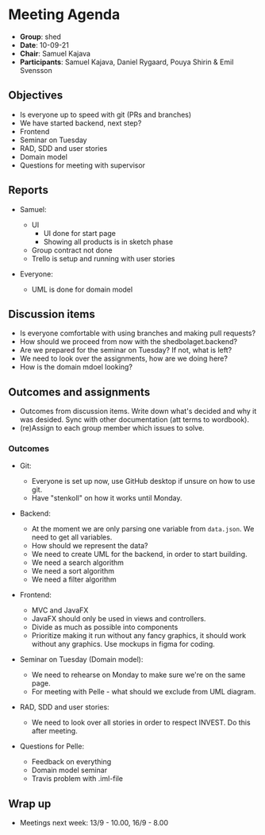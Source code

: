 # Meeting Agenda 

- **Group**:        shed
- **Date**:         10-09-21
- **Chair**:        Samuel Kajava
- **Participants**: Samuel Kajava, Daniel Rygaard, Pouya Shirin & Emil Svensson

## Objectives

* Is everyone up to speed with git (PRs and branches)
* We have started backend, next step?
* Frontend
* Seminar on Tuesday
* RAD, SDD and user stories
* Domain model
* Questions for meeting with supervisor

## Reports

* Samuel: 
  * UI
    * UI done for start page
    * Showing all products is in sketch phase
  * Group contract not done
  * Trello is setup and running with user stories

* Everyone:
  * UML is done for domain model

## Discussion items

* Is everyone comfortable with using branches and making pull requests?
* How should we proceed from now with the shedbolaget.backend?
* Are we prepared for the seminar on Tuesday? If not, what is left?
* We need to look over the assignments, how are we doing here?
* How is the domain mdoel looking?


## Outcomes and assignments

* Outcomes from discussion items. Write down what's decided and why it was desided. Sync with other documentation (att terms to wordbook).
* (re)Assign to each group member which issues to solve.

### Outcomes

* Git:
  * Everyone is set up now, use GitHub desktop if unsure on how to use git.
  * Have "stenkoll" on how it works until Monday.

* Backend:
  * At the moment we are only parsing one variable from `data.json`. We need to get all variables.
  * How should we represent the data? 
  * We need to create UML for the backend, in order to start building.
  * We need a search algorithm
  * We need a sort algorithm
  * We need a filter algorithm

* Frontend:
  * MVC and JavaFX
  * JavaFX should only be used in views and controllers.
  * Divide as much as possible into components
  * Prioritize making it run without any fancy graphics, it should work without any graphics. Use mockups in figma for coding.

* Seminar on Tuesday (Domain model):
  * We need to rehearse on Monday to make sure we're on the same page.
  * For meeting with Pelle - what should we exclude from UML diagram.

* RAD, SDD and user stories:
  * We need to look over all stories in order to respect INVEST. Do this after meeting.

* Questions for Pelle:
  * Feedback on everything
  * Domain model seminar
  * Travis problem with .iml-file

## Wrap up

* Meetings next week: 13/9 - 10.00, 16/9 - 8.00
